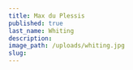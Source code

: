 ```yaml
---
title: Max du Plessis
published: true
last_name: Whiting
description:
image_path: /uploads/whiting.jpg
slug:
---
```

